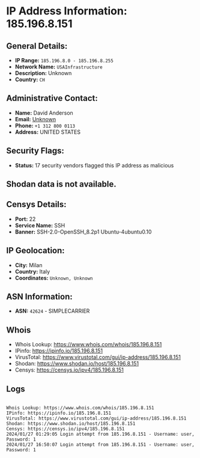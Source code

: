 # IP Address Information: 185.196.8.151

## General Details:
- **IP Range:** `185.196.8.0 - 185.196.8.255`
- **Network Name:** `USAInfrastructure`
- **Description:** Unknown
- **Country:** `CH`

## Administrative Contact:
- **Name:** David Anderson
- **Email:** [Unknown](mailto:)
- **Phone:** `+1 312 800 0113`
- **Address:** UNITED STATES

## Security Flags:
- **Status:** 17 security vendors flagged this IP address as malicious

## Shodan data is not available.
## Censys Details:
- **Port:** 22
- **Service Name:** SSH
- **Banner:** SSH-2.0-OpenSSH_8.2p1 Ubuntu-4ubuntu0.10

## IP Geolocation:
- **City:** Milan
- **Country:** Italy
- **Coordinates:** `Unknown, Unknown`
## ASN Information:
- **ASN:** `42624` - SIMPLECARRIER
## Whois
- Whois Lookup: https://www.whois.com/whois/185.196.8.151
- IPinfo: https://ipinfo.io/185.196.8.151
- VirusTotal: https://www.virustotal.com/gui/ip-address/185.196.8.151
- Shodan: https://www.shodan.io/host/185.196.8.151
- Censys: https://censys.io/ipv4/185.196.8.151
## Logs
```

Whois Lookup: https://www.whois.com/whois/185.196.8.151
IPinfo: https://ipinfo.io/185.196.8.151
VirusTotal: https://www.virustotal.com/gui/ip-address/185.196.8.151
Shodan: https://www.shodan.io/host/185.196.8.151
Censys: https://censys.io/ipv4/185.196.8.151
2024/01/27 01:29:05 Login attempt from 185.196.8.151 - Username: user, Password: 1
2024/01/27 16:50:07 Login attempt from 185.196.8.151 - Username: user, Password: 1

```

